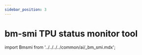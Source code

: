 ```yaml
---
sidebar_position: 3
---
```


# bm-smi TPU status monitor tool

import Bmsmi from '../../../../common/ai/\_bm_smi.mdx';

<Bmsmi />
